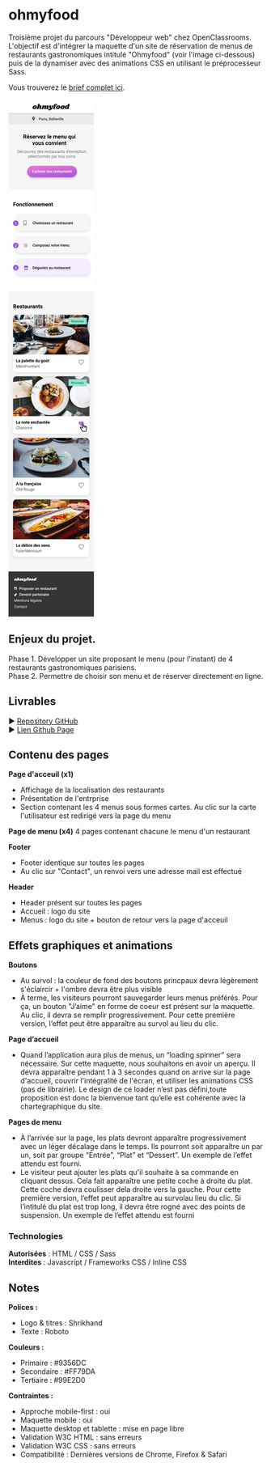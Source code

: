 # ohmyfood
Troisième projet du parcours "Développeur web" chez OpenClassrooms. </br>
L'objectif est d'intégrer la maquette d'un site de réservation de menus de restaurants gastronomiques intitulé "Ohmyfood" (voir l'image ci-dessous) puis de la dynamiser avec des animations CSS en utilisant le préprocesseur Sass.</br>

Vous trouverez le [brief complet ici](https://s3-eu-west-1.amazonaws.com/course.oc-static.com/projects/DW_P3/Brief%20cre%CC%81atif%20-%20Ohmyfood!.pdf).

![maquette web ohmyfood](./images/Accueil.png)

## Enjeux du projet.
Phase 1. Développer un site proposant le menu (pour l'instant) de 4 restaurants gastronomiques parisiens.</br>
Phase 2. Permettre de choisir son menu et de réserver directement en ligne.

## Livrables
► [Repository GitHub](https://github.com/AlexisTisserand/AlexisTisserand_3_24112020)</br>
► [Lien Github Page](https://alexistisserand.github.io/AlexisTisserand_3_24112020/)

## Contenu des pages

**Page d'acceuil (x1)** 
- Affichage de la localisation des restaurants
- Présentation de l'entrprise
- Section contenant les 4 menus sous formes cartes. Au clic sur la carte l'utilisateur est redirigé vers la page du menu

**Page de menu (x4)**
4 pages contenant chacune le menu d'un restaurant

**Footer**
- Footer identique sur toutes les pages
- Au clic sur "Contact", un renvoi vers une adresse mail est effectué

**Header**
- Header présent sur toutes les pages
- Accueil : logo du site
- Menus : logo du site + bouton de retour vers la page d'acceuil

## Effets graphiques et animations ##

**Boutons** 
- Au survol : la couleur de fond des boutons princpaux devra légèrement s'éclaircir + l'ombre devra être plus visible
- À terme, les visiteurs pourront sauvegarder leurs menus préférés. Pour ça, un bouton "J’aime" en forme de coeur est présent sur la maquette. Au clic, il devra se remplir progressivement. Pour cette première version, l’effet peut être apparaître au survol au lieu du clic.

**Page d’accueil**
- Quand l’application aura plus de menus, un “loading spinner” sera nécessaire. Sur cette maquette, nous souhaitons en avoir un aperçu. Il devra apparaître pendant 1 à 3 secondes quand on arrive sur la page d'accueil, couvrir l'intégralité de l'écran, et utiliser les animations CSS (pas de librairie). Le design de ce loader n’est pas défini,toute proposition est donc la bienvenue tant qu’elle est cohérente avec la chartegraphique du site.

**Pages de menu**
- À l’arrivée sur la page, les plats devront apparaître progressivement avec un léger décalage dans le temps. Ils pourront soit apparaître un par un, soit par groupe “Entrée”, “Plat” et “Dessert”. Un exemple de l’effet attendu est fourni.
- Le visiteur peut ajouter les plats qu'il souhaite à sa commande en cliquant dessus. Cela fait apparaître une petite coche à droite du plat. Cette coche devra coulisser dela droite vers la gauche. Pour cette première version, l’effet peut apparaître au survolau lieu du clic. Si l’intitulé du plat est trop long, il devra être rogné avec des points de suspension. Un exemple de l’effet attendu est fourni

### Technologies

**Autorisées** : HTML / CSS / Sass</br>
**Interdites** : Javascript / Frameworks CSS / Inline CSS

## Notes ##

**Polices :**
- Logo & titres : Shrikhand
- Texte : Roboto

**Couleurs :**
- Primaire : #9356DC
- Secondaire : #FF79DA
- Tertiaire : #99E2D0

**Contraintes :**
- Approche mobile-first : oui
- Maquette mobile : oui
- Maquette desktop et tablette : mise en page libre
- Validation W3C HTML : sans erreurs
- Validation W3C CSS : sans erreurs
- Compatibilité : Dernières versions de Chrome, Firefox & Safari


